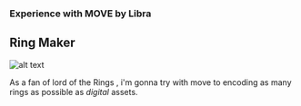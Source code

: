 ### Experience with MOVE by Libra 

## Ring Maker


![alt text](https://crystal-cdn2.crystalcommerce.com/photos/876446/DwarvenRingofThelorsTribe.jpg)

As a fan of lord of the Rings , i'm gonna try with move to encoding as many rings as possible as *digital* assets.
